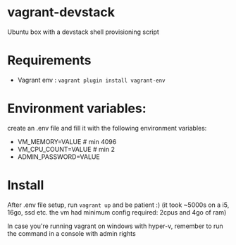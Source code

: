# vagrant-devstack
Ubuntu box with a devstack shell provisioning script

# Requirements 
 - Vagrant env : `vagrant plugin install vagrant-env`

# Environment variables:
create an .env file and fill it with the following environment variables:

 - VM_MEMORY=VALUE # min 4096
 - VM_CPU_COUNT=VALUE # min 2
 - ADMIN_PASSWORD=VALUE

# Install
After .env file setup, run `vagrant up` and be patient :) (it took ~5000s on a i5, 16go, ssd etc. the vm had minimum config required: 2cpus and 4go of ram)

In case you're running vagrant on windows with hyper-v, remember to run the command in a console with admin rights
